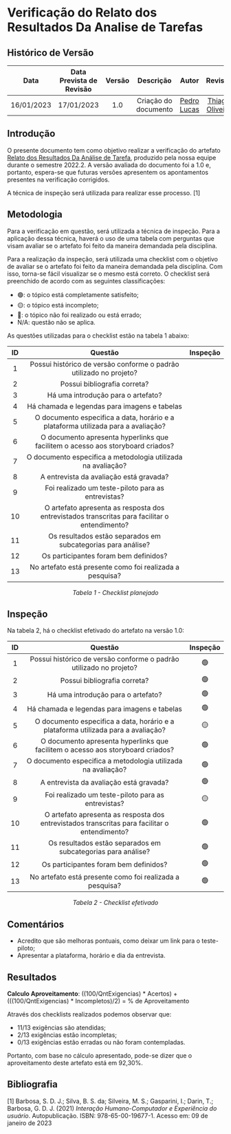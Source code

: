 # Verificação do Relato dos Resultados Da Analise de Tarefas
## <a>Histórico de Versão</a>
|    Data    | Data Prevista de Revisão | Versão |      Descrição       |                   Autor                    |         Revisor          |
| :--------: | :----------------------: | :----: | :------------------: | :----------------------------------------: | :----------------------: |
| 16/01/2023 |        17/01/2023        |  1.0   | Criação do documento | [Pedro Lucas](https://github.com/PedroLSF) | [Thiago Oliveira](https://github.com/Thiab394) |

## <a>Introdução</a>
O presente documento tem como objetivo realizar a verificação do artefato [Relato dos Resultados Da Análise de Tarefa](../../../DesignAvaliacaoDesen/Nivel1/AnaliseDeTarefas/RelatoResultadosAnaliseTarefas.md), produzido pela nossa equipe durante o semestre 2022.2. A versão avaliada do documento foi a 1.0 e, portanto, espera-se que futuras versões apresentem os apontamentos presentes na verificação corrigidos.

A técnica de inspeção será utilizada para realizar esse processo. [1]

## <a>Metodologia</a>
Para a verificação em questão, será utilizada a técnica de inspeção. Para a aplicação dessa técnica, haverá o uso de uma tabela com perguntas que visam avaliar se o artefato foi feito da maneira demandada pela disciplina.

Para a realização da inspeção, será utilizada uma checklist com o objetivo de avaliar se o artefato foi feito da maneira demandada pela disciplina. Com isso, torna-se fácil visualizar se o mesmo está correto. O checklist será preenchido de acordo com as seguintes classificações:

* 🟢: o tópico está completamente satisfeito;
* 🟡: o tópico está incompleto;
* 🔴: o tópico não foi realizado ou está errado;
* N/A: questão não se aplica.

As questões utilizadas para o checklist estão na tabela 1 abaixo:

<center>

|  ID   |                                            Questão                                            | Inspeção |
| :---: | :-------------------------------------------------------------------------------------------: | :------: |
|   1   |              Possui histórico de versão conforme o padrão utilizado no projeto?               |          |
|   2   |                                 Possui bibliografia correta?                                  |          |
|   3   |                              Há uma introdução para o artefato?                               |          |
|   4   |                         Há chamada e legendas para imagens e tabelas                          |          |
|   5   |       O documento especifica a data, horário e a plataforma utilizada para a avaliação?       |          |
|   6   |        O documento apresenta hyperlinks que facilitem o acesso aos storyboard criados?        |          |
|   7   |                 O documento especifica a metodologia utilizada na avaliação?                  |          |
|   8   |                            A entrevista da avaliação está gravada?                            |          |
|   9   |                      Foi realizado um teste-piloto para as entrevistas?                       |          |
|  10   | O artefato apresenta as resposta dos entrevistados transcritas para facilitar o entendimento? |          |
|  11   | 	              Os resultados estão separados em subcategorias para análise?                  |          |
|  12   |                             Os participantes foram bem definidos?                             |          |
|  13   | 	                  No artefato está presente como foi realizada a pesquisa?                  |          |




  
*Tabela 1 - Checklist planejado*

</center>

## <a>Inspeção</a>

Na tabela 2, há o checklist efetivado do artefato na versão 1.0:

<center>

|  ID   |                                            Questão                                            | Inspeção |
| :---: | :-------------------------------------------------------------------------------------------: | :------: |
|   1   |              Possui histórico de versão conforme o padrão utilizado no projeto?               |    🟢    |
|   2   |                                 Possui bibliografia correta?                                  |    🟢    |
|   3   |                              Há uma introdução para o artefato?                               |    🟢    |
|   4   |                         Há chamada e legendas para imagens e tabelas                          |    🟢    |
|   5   |       O documento especifica a data, horário e a plataforma utilizada para a avaliação?       |    🟡    |
|   6   |        O documento apresenta hyperlinks que facilitem o acesso aos storyboard criados?        |    🟢    |
|   7   |                 O documento especifica a metodologia utilizada na avaliação?                  |    🟢    |
|   8   |                            A entrevista da avaliação está gravada?                            |    🟢    |
|   9   |                      Foi realizado um teste-piloto para as entrevistas?                       |    🟡    |
|  10   | O artefato apresenta as resposta dos entrevistados transcritas para facilitar o entendimento? |    🟢    |
|  11   | 	              Os resultados estão separados em subcategorias para análise?                  |    🟢    |
|  12   |                             Os participantes foram bem definidos?                             |    🟢    |
|  13   | 	                  No artefato está presente como foi realizada a pesquisa?                  |    🟢    |



  
*Tabela 2 - Checklist efetivado*

</center>

## <a>Comentários</a>

* Acredito que são melhoras pontuais, como deixar um link para o teste-piloto;
* Apresentar a plataforma, horário e dia da entrevista.

## <a>Resultados</a>
<a>**Calculo Aproveitamento**</a>: ((100/QntExigencias) * Acertos) + (((100/QntExigencias) * Incompletos)/2) = % de Aproveitamento

Através dos checklists realizados podemos observar que:

* 11/13 exigências são atendidas;
* 2/13 exigências estão incompletas;
* 0/13 exigências estão erradas ou não foram contempladas.

Portanto, com base no cálculo apresentado, pode-se dizer que o aproveitamento deste artefato está em 92,30%.

## <a>Bibliografia</a>

[1] Barbosa, S. D. J.; Silva, B. S. da; Silveira, M. S.; Gasparini, I.; Darin, T.; Barbosa, G. D. J. (2021) _Interação Humano-Computador e Experiência do usuário_. Autopublicação. ISBN: 978-65-00-19677-1. Acesso em: 09 de janeiro de 2023
